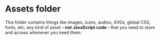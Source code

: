 # Assets folder

This folder contains things like images, icons, audios, SVGs, global CSS, fonts, etc; any kind of asset **- not JavaScript code -** that you need to store and access whenever you need them.